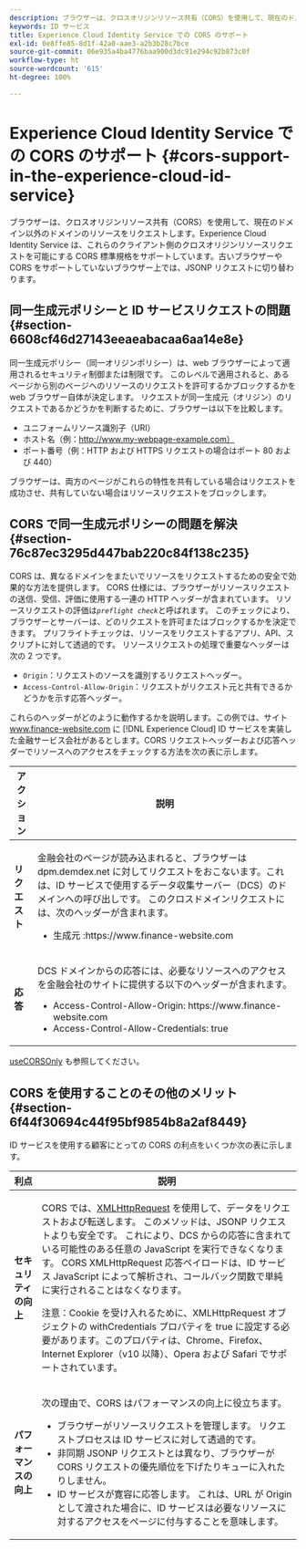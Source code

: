 ```yaml
---
description: ブラウザーは、クロスオリジンリソース共有（CORS）を使用して、現在のドメイン以外のドメインのリソースをリクエストします。Experience Cloud Identity Service は、これらのクライアント側のクロスオリジンリソースリクエストを可能にする CORS 標準規格をサポートしています。古いブラウザーや CORS をサポートしていないブラウザー上では、JSONP リクエストに切り替わります。
keywords: ID サービス
title: Experience Cloud Identity Service での CORS のサポート
exl-id: 0e8ffe85-8d1f-42a0-aae3-a2b3b28c7bce
source-git-commit: 06e935a4ba4776baa900d3dc91e294c92b873c0f
workflow-type: ht
source-wordcount: '615'
ht-degree: 100%

---
```


# Experience Cloud Identity Service での CORS のサポート {#cors-support-in-the-experience-cloud-id-service}

ブラウザーは、クロスオリジンリソース共有（CORS）を使用して、現在のドメイン以外のドメインのリソースをリクエストします。Experience Cloud Identity Service は、これらのクライアント側のクロスオリジンリソースリクエストを可能にする CORS 標準規格をサポートしています。古いブラウザーや CORS をサポートしていないブラウザー上では、JSONP リクエストに切り替わります。

## 同一生成元ポリシーと ID サービスリクエストの問題 {#section-6608cf46d27143eeaeabacaa6aa14e8e}

同一生成元ポリシー（同一オリジンポリシー）は、web ブラウザーによって適用されるセキュリティ制御または制限です。 このレベルで適用されると、あるページから別のページへのリソースのリクエストを許可するかブロックするかを web ブラウザー自体が決定します。 リクエストが同一生成元（オリジン）のリクエストであるかどうかを判断するために、ブラウザーは以下を比較します。

* ユニフォームリソース識別子（URI）
* ホスト名（例：http://www.my-webpage-example.com）
* ポート番号（例：HTTP および HTTPS リクエストの場合はポート 80 および 440）

ブラウザーは、両方のページがこれらの特性を共有している場合はリクエストを成功させ、共有していない場合はリソースリクエストをブロックします。

## CORS で同一生成元ポリシーの問題を解決 {#section-76c87ec3295d447bab220c84f138c235}

CORS は、異なるドメインをまたいでリソースをリクエストするための安全で効果的な方法を提供します。 CORS 仕様には、ブラウザーがリソースリクエストの送信、受信、評価に使用する一連の HTTP ヘッダーが含まれています。 リソースリクエストの評価は&#x200B;*`preflight check`*&#x200B;と呼ばれます。 このチェックにより、ブラウザーとサーバーは、どのリクエストを許可またはブロックするかを決定できます。 プリフライトチェックは、リソースをリクエストするアプリ、API、スクリプトに対して透過的です。 リソースリクエストの処理で重要なヘッダーは次の 2 つです。

* `Origin`：リクエストのソースを識別するリクエストヘッダー。
* `Access-Control-Allow-Origin`：リクエストがリクエスト元と共有できるかどうかを示す応答ヘッダー。

これらのヘッダーがどのように動作するかを説明します。この例では、サイト www.finance-website.com に [!DNL Experience Cloud] ID サービスを実装した金融サービス会社があるとします。CORS リクエストヘッダーおよび応答ヘッダーでリソースへのアクセスをチェックする方法を次の表に示します。

<table id="table_B004ACF52B5A4D33B1DCF7EA77BE4E6D"> 
 <thead> 
  <tr> 
   <th colname="col1" class="entry"> アクション </th> 
   <th colname="col2" class="entry"> 説明 </th> 
  </tr> 
 </thead>
 <tbody> 
  <tr> 
   <td colname="col1"> <p> <b>リクエスト</b> </p> </td> 
   <td colname="col2"> <p>金融会社のページが読み込まれると、ブラウザーは <span class="codeph">dpm.demdex.net</span> に対してリクエストをおこないます。これは、ID サービスで使用するデータ収集サーバー（DCS）のドメインへの呼び出しです。 このクロスドメインリクエストには、次のヘッダーが含まれます。 </p> <p> 
     <ul class="simplelist"> 
      <li> <span class="codeph">生成元 :https://www.finance-website.com</span> </li> 
     </ul> </p> </td> 
  </tr> 
  <tr> 
   <td colname="col1"> <p> <b>応答</b> </p> </td> 
   <td colname="col2"> <p>DCS ドメインからの応答には、必要なリソースへのアクセスを金融会社のサイトに提供する以下のヘッダーが含まれます。 </p> <p> 
     <ul class="simplelist"> 
      <li> <span class="codeph"> Access-Control-Allow-Origin: https://www.finance-website.com</span> </li> 
      <li> <span class="codeph"> Access-Control-Allow-Credentials: true</span> </li> 
     </ul> </p> </td> 
  </tr> 
 </tbody> 
</table>

[useCORSOnly](../library/function-vars/use-cors-only.md#reference-8a9a143d838b48d6b23329b84b13e1fa) も参照してください。

## CORS を使用することのその他のメリット {#section-6f44f30694c44f95bf9854b8a2af8449}

ID サービスを使用する顧客にとっての CORS の利点をいくつか次の表に示します。

<table id="table_AEB51A263D454F90B66E8C8D0513CF79"> 
 <thead> 
  <tr> 
   <th colname="col1" class="entry"> 利点 </th> 
   <th colname="col2" class="entry"> 説明 </th> 
  </tr>
 </thead>
 <tbody> 
  <tr> 
   <td colname="col1"> <p><b>セキュリティの向上</b> </p> </td> 
   <td colname="col2"> <p>CORS では、<a href="https://developer.mozilla.org/ja/docs/Web/API/XMLHttpRequest" format="https" scope="external">XMLHttpRequest</a> を使用して、データをリクエストおよび転送します。 このメソッドは、JSONP リクエストよりも安全です。 これにより、DCS からの応答に含まれている可能性のある任意の JavaScript を実行できなくなります。 CORS XMLHttpRequest 応答ペイロードは、ID サービス JavaScript によって解析され、コールバック関数で単純に実行されることはなくなります。 </p> <p> <p>注意：Cookie を受け入れるために、<span class="codeph">XMLHttpRequest</span> オブジェクトの <span class="codeph">withCredentials</span> プロパティを <span class="codeph">true</span> に設定する必要があります。このプロパティは、Chrome、Firefox、Internet Explorer（v10 以降）、Opera および Safari でサポートされています。 </p> </p> </td> 
  </tr> 
  <tr> 
   <td colname="col1"> <p><b>パフォーマンスの向上</b> </p> </td> 
   <td colname="col2"> <p>次の理由で、CORS はパフォーマンスの向上に役立ちます。 </p> 
    <ul id="ul_EC3A178003A94D70883B914050D7C464"> 
     <li id="li_F8B44352BFBB46CDBD07AE40B9F2D0EC">ブラウザーがリソースリクエストを管理します。 リクエストプロセスは ID サービスに対して透過的です。 </li> 
     <li id="li_C63E43A4CAB84210AB6A39100E5864BE">非同期 JSONP リクエストとは異なり、ブラウザーが CORS リクエストの優先順位を下げたりキューに入れたりしません。 </li> 
     <li id="li_1A2A15F591B84D1BAED3CFAB391EEBEC">ID サービスが寛容に応答します。 これは、URL が <span class="codeph">Origin</span> として渡された場合に、ID サービスは必要なリソースに対するアクセスをページに付与することを意味します。 </li> 
    </ul> </td> 
  </tr> 
 </tbody> 
</table>

